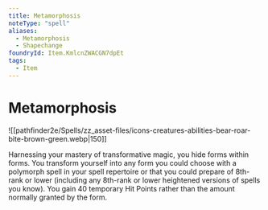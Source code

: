 ```yaml
---
title: Metamorphosis
noteType: "spell"
aliases:
  - Metamorphosis
  - Shapechange
foundryId: Item.KmlcnZWACGN7dpEt
tags:
  - Item
---
```


# Metamorphosis
![[pathfinder2e/Spells/zz_asset-files/icons-creatures-abilities-bear-roar-bite-brown-green.webp|150]]

Harnessing your mastery of transformative magic, you hide forms within forms. You transform yourself into any form you could choose with a polymorph spell in your spell repertoire or that you could prepare of 8th-rank or lower (including any 8th-rank or lower heightened versions of spells you know). You gain 40 temporary Hit Points rather than the amount normally granted by the form.
